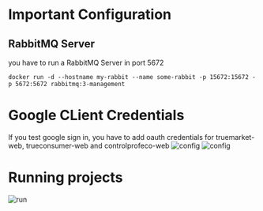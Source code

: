 # Important Configuration

## RabbitMQ Server

you have to run a RabbitMQ Server in port 5672
```
docker run -d --hostname my-rabbit --name some-rabbit -p 15672:15672 -p 5672:5672 rabbitmq:3-management
```

# Google CLient Credentials

If you test google sign in, you have to add oauth credentials for truemarket-web, trueconsumer-web and controlprofeco-web 
![config](https://i.imgur.com/JglGneu.png)
![config](https://i.imgur.com/P9dQFIB.png)
 
# Running projects

![run](https://i.imgur.com/f6L6zNn.png )
